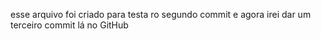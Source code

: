 esse arquivo foi criado para testa ro segundo commit e agora irei dar um terceiro commit lá no GitHub